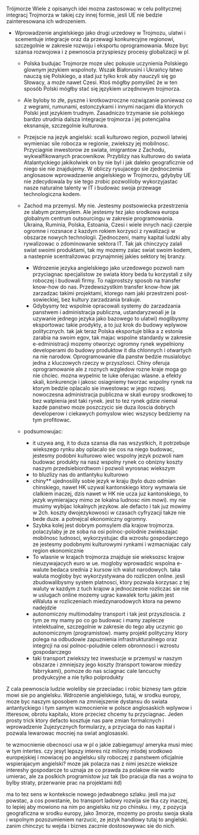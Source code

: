 
Trójmorze
Wiele z opisanych idei mozna zastosowac w celu politycznej integracj Trojmorza w takiej czy innej formie, jesli UE nie bedzie zainteresowana ich wdrozeniem. 

* Wprowadzenie angielskiego jako drugi urzedowy w Trojmozu, ulatwi i scementuje integracje oraz da przewagi konkurecyjne regionowi, szczegolnie w zakresie rozwoju i eksportu oprogramowania. Moze byc szansa rozwojowa i z pewnoscia przyspieszy procesy globalizacji w pl. 
  * Polska budujac Trojmorze moze ulec pokusie uczynienia Polskiego glownym jezykiem wspolnoty. Wszak Białorusini i Ukraińcy łatwo nauczą się Polskiego, a stad juz tylko krok aby nauczyli się go Słowacy, a może nawet Czesi. Ktoś mógłby pomyśleć że w ten sposób Polski mógłby stać się językiem urzędnowym trojmorza.
  * Ale byloby to złe, pyszne i krotkowzroczne rozwiązanie poniewaz co z wegrami, rumunami, estonczykami i innymi nacjami dla ktorych Polski jest jezykiem trudnym. Zasadniczo trzymanie sie polskiego bardzo utrudnia dalsza integracje trojmorza i jej potencjalna eksnansje, szczegolnie kulturowa.
  * Przejscie na jezyk angielski: scali kulturowo region, pozwoli latwiej wymieniac sile robocza w regionie, zwiekszy jej mobilnosc. Przyciagnie inwestorow ze swiata, imigrantow z Zachodu, wykwalfikowanych pracownikow. Przyblizy nas kulturowo do swiata Atalantyckiego jakikolwiek on by nie byl i jak daleko geograficznie od niego sie nie znajdujemy. W obliczy rysujacego sie zjednoczenia anglosasow wprowadzaenie angielskiego w Trojmorzu, gdybyby UE nie zdecydowala by sie tego zrobic pozwoliloby wykorzyjastac nasze naturalne talenty w IT i budowac swoja przewage technologiczna kodem.
  * Zachod ma przemysl. My nie. Jestesmy postsowiecka przestrzenia ze slabym przemyslem. Ale jestesmy tez jako srodkowa europa globalnym centrum outsourcingu w zakresie programowania. Ukraina, Ruminia, Polska, Estoania, Czesi i wiele innych nacji czerpie ogromne i rozsnace z kazdym rokiem korzysci z rywalizacji w obszarze nowych technologii. Zjednoczeni, mamy kapital ludzki aby rywalizowac o zdominowanie sektora IT. Tak jak chinczycy zalali swiat swoimi produktami, tak my mozemy zalac swiat swoim kodem, a nastepnie scentralizowac przynajmniej jakies sektory tej branzy.
    * Wdrozenie jezyka angielskiego jako urzedowego pozwoli nam przyciagnac specjalistow ze swiata ktory beda tu korzystali z sily roboczej i budowali firmy. To najprostszy sposob na transfer know-how do nas. Przedewszystkim transfer know-how jak zarzadzac takimi projektami, ktorego nam jaki przestrzeni post-sowieckiej, bez kultury zarzadzania brakuje. 
    * Gdybysmy tez wspolnie opracowali systemy do zarzadzania panstwem i administracja publiczna, ustandaryzwoali je (a uzywanie jednego jezyka jako bazowego to ulatwi) moglibysmy eksportowac takie prodykty, a to juz krok do budowy wplywow politycznych. tak jak teraz Polska eksportuje blika a z estonia zarabia na swoim egov, tak majac wspolne standardy w zakresie e-edministracji mozemy otworzyc ogromny rynek wypelniony developerami do budowy produktow it dla chlonnych i otwartych na nie narodow.  Oprogramowanie dla panstw bedzie musialobyc jedna z kluczowych rzeczy w przyszlosci. Chiny oferuja oprogramowanie ale z roznych wzgledow rozne kraje moga go nie chciec. mozna wypelnic te luke oferujac wlasne. a efekty skali, konkurencje i jakosc osiagniemy tworzac wspolny rynek na ktorym bedzie oplacalo sie inwestowac w jego rozwoj. nowoczesna administracja publiczna w skali europy srodkowej to bez watpienia jest taki rynek. jest to tez rynek gdzie niemal kazde panstwo moze poszczycic sie duza iloscia dobrych developerow i ciekawych pomyslow wiec wszyscy bedziemy na tym profitowac.

  * podsumowujac:
    * it uzywa ang, it to duza szansa dla nas wszystkich, it potrzebuje wiekszego rynku aby oplacalo sie cos na niego budowac, jestesmy podobni kulturowo wiec wspolny jezyk pozwoli nam budowac produkty na nasz wspolny rynek co obnizny koszty naszym przedsiebiordtwom i pozwoli wyrosnac wiekszym
    * to bluzlizy nas do antlantyku kulturowo
    * chiny** ujednosilily sobie jezyk w kraju (bylo duzo odmian chinskiego, nawet HK uzywal kantonskiego ktory wymawia sie clalkiem inaczej, dzis nawet w HK nie ucza juz kantonskiego, to jezyk wymierajacy mimo ze lokalna ludnosc nim mowi). my nie musimy wybijac lokalnych jezykow. ale defacto i tak juz mowimy w 2ch. koszty dwojezykowosci w czasach cyfryzacji takze nie bede duze. a potnejcal ekonomiczny ogromny.
    * Szybka kolej jest dobrym pomsylem dla krajow trojmorza. polaczylaby je ze soba na osi polnoc-polodnie zwiekszajac mobilnosc ludnosci, wykorzystujac dla wzrostu gospodarczego ze jestesmy podobnymi kulturowymi rynkami i wzmacniajac caly region ekonomicznie
    * To wlasnie w krajach trojmorza znajduje sie wieksozsc krajow nieuzywajacych euro w ue. mogloby wprowadzic wspolna e-walute bedaca srednia z kursow ich walut narodowych. taka waluta mogloby byc wykorzystywana do rozliczen online. jesli zbudowalibysmy system platnosci, ktory pozwala korzysac z tej waluty w kazdym z tuch krajow a jednoczesnie rozliczac sie nie w uslugach online mozemy ugrac kawalek tortu jakim jest eWaluta w rozliczeniach miedzynarodowych ktora na pewno nadejdzie
    * autonomiczny multimodalny transport i tak jest przyszloscia. z tym ze my mamy po co go budowac i mamy zaplecze intelektualne, szczegolnie w zakresie do tego aby uczynic go autonomicznym (programistow). mamy projekt polityczny ktory polega na odbudowie zapuznienia infrastrukturalnego oraz integrcji na osi polnoc-poludnie celem obronnosci i wzrostu gospodarczego 
    * taki transport zwiekszy tez inwestucje w przemysl w naszym obszarze i zmniejszy jego koszty  (transport towarow miedzy fabrrykami), pomoze do nas sciagnac cale lancuchy prodyukcyjne a nie tylko polprodukty

Z cala pewnoscia ludzie woleliby sie przeciadac i robic biznesy tam gdzie mowi sie po angielsku. Wdrozenie angielskiego, tutaj, w srodku europy, moze byc naszym sposobem na zmniejszenie dystansu do swiata antantyckiego i tym samym wzmocnienie w polsce anglosaskich wplywow i itteresow, obrotu kapitalu, ktore przeciez chcemy tu przyciagnac. Jeden prosty trick ktory defacto kosztuje nas pare zmian formalcnych i wprowadzenie 2ujezycznych formularzy, a przyciaga do nas kapital i pozwala lewarowac mocniej na swiat anglosasski. 

te wzmocnienie obecnosci usa w pl o jakie zabiegamuy/ ameryka musi miec w tym intertes. czy jesyt lepszy interes niz miliony mlodej srodkowo europejskiej i mowiacej po angielsku sily roboczej z panstwem oficjalnie wspierajacym angielski? moze jak polacza nas z nimi jeszcze wieksze intereshy gospodarcze to uznaja ze co prawda za polakow nie warto umierac, ale za poslkich programistow juz tak (bo pracuja dla nas a wojna to bylby straty, przerwanie prac na projektami itd)

ma to tez sens w kontekscie nowego jedwabnego szlaku. jesli ma juz powstac, a cos powstanie, bo transport ladowy rozwija sie tka czy inaczej, to lepiej aby mowiono na nim po angielsku niz po chinsku. i my, z pozycja geograficzna w srodku europy, jako 3morze, mozemy po prostu swoja skala i wspolnym pozozumieniem narzucic, ze jezyk handlowy tutaj to angielski. zanim chinczyc tu wejda i biznes zacznie dostosowywac sie do nich. 